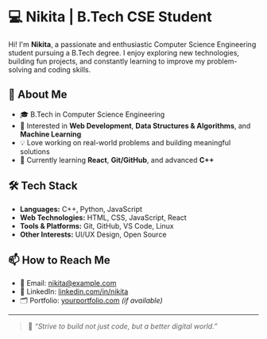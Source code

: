# 💻 Nikita | B.Tech CSE Student

Hi! I'm **Nikita**, a passionate and enthusiastic Computer Science Engineering student pursuing a B.Tech degree. I enjoy exploring new technologies, building fun projects, and constantly learning to improve my problem-solving and coding skills.

## 🚀 About Me

- 🎓 B.Tech in Computer Science Engineering  
- 🧠 Interested in **Web Development**, **Data Structures & Algorithms**, and **Machine Learning**  
- 💡 Love working on real-world problems and building meaningful solutions  
- 🔭 Currently learning **React**, **Git/GitHub**, and advanced **C++**

## 🛠️ Tech Stack

- **Languages:** C++, Python, JavaScript  
- **Web Technologies:** HTML, CSS, JavaScript, React  
- **Tools & Platforms:** Git, GitHub, VS Code, Linux  
- **Other Interests:** UI/UX Design, Open Source

## 📫 How to Reach Me

- 📧 Email: [nikita@example.com](mailto:nikita@example.com)
- 💼 LinkedIn: [linkedin.com/in/nikita](https://linkedin.com/in/nikita)
- 🗂️ Portfolio: [yourportfolio.com](https://yourportfolio.com) *(if available)*

---

> 🌱 *“Strive to build not just code, but a better digital world.”*
